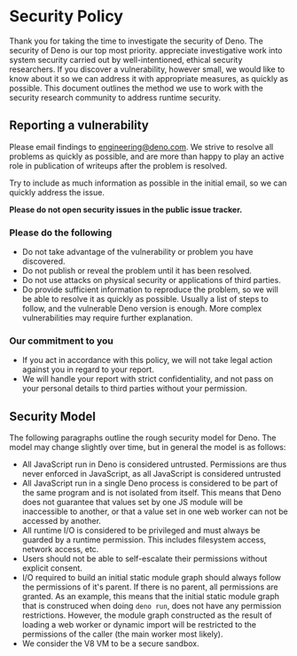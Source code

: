 # Security Policy

Thank you for taking the time to investigate the security of Deno. The security
of Deno is our top most priority. appreciate investigative work into system
security carried out by well-intentioned, ethical security researchers. If you
discover a vulnerability, however small, we would like to know about it so we
can address it with appropriate measures, as quickly as possible. This document
outlines the method we use to work with the security research community to
address runtime security.

## Reporting a vulnerability

Please email findings to engineering@deno.com. We strive to resolve all problems
as quickly as possible, and are more than happy to play an active role in
publication of writeups after the problem is resolved.

Try to include as much information as possible in the initial email, so we can
quickly address the issue.

**Please do not open security issues in the public issue tracker.**

### Please do the following

- Do not take advantage of the vulnerability or problem you have discovered.
- Do not publish or reveal the problem until it has been resolved.
- Do not use attacks on physical security or applications of third parties.
- Do provide sufficient information to reproduce the problem, so we will be able
  to resolve it as quickly as possible. Usually a list of steps to follow, and
  the vulnerable Deno version is enough. More complex vulnerabilities may
  require further explanation.

### Our commitment to you

- If you act in accordance with this policy, we will not take legal action
  against you in regard to your report.
- We will handle your report with strict confidentiality, and not pass on your
  personal details to third parties without your permission.

## Security Model

The following paragraphs outline the rough security model for Deno. The model
may change slightly over time, but in general the model is as follows:

- All JavaScript run in Deno is considered untrusted. Permissions are thus never
  enforced in JavaScript, as all JavaScript is considered untrusted
- All JavaScript run in a single Deno process is considered to be part of the
  same program and is not isolated from itself. This means that Deno does not
  guarantee that values set by one JS module will be inaccessible to another, or
  that a value set in one web worker can not be accessed by another.
- All runtime I/O is considered to be privileged and must always be guarded by a
  runtime permission. This includes filesystem access, network access, etc.
- Users should not be able to self-escalate their permissions without explicit
  consent.
- I/O required to build an initial static module graph should always follow the
  permissions of it's parent. If there is no parent, all permissions are
  granted. As an example, this means that the initial static module graph that
  is construced when doing `deno run`, does not have any permission
  restrictions. However, the module graph constructed as the result of loading a
  web worker or dynamic import will be restricted to the permissions of the
  caller (the main worker most likely).
- We consider the V8 VM to be a secure sandbox.
